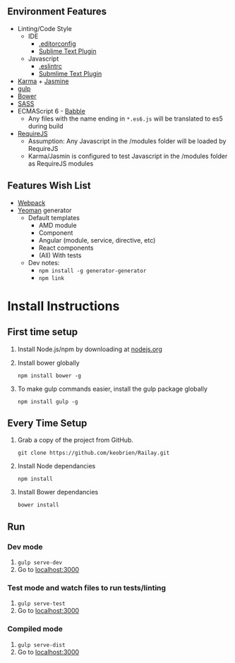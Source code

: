 ## Environment Features
- Linting/Code Style
	- IDE
		- [.editorconfig](http://editorconfig.org/)
		- [Sublime Text Plugin](https://github.com/sindresorhus/editorconfig-sublime)
	- Javascript
		- [.eslintrc](http://eslint.org/)
		- [Submlime Text Plugin](https://github.com/roadhump/SublimeLinter-eslint)
- [Karma](http://karma-runner.github.io/0.13/index.html) + [Jasmine](http://jasmine.github.io/)
- [gulp](http://gulpjs.com/)
- [Bower](http://bower.io/)
- [SASS](http://sass-lang.com/)
- ECMAScript 6 - [Babble](https://babeljs.io)
	- Any files with the name ending in `*.es6.js` will be translated to es5 during build
- [RequireJS](http://requirejs.org/)
	- Assumption: Any Javascript in the /modules folder will be loaded by RequireJS
	- Karma/Jasmin is configured to test Javascript in the /modules folder as RequireJS modules

## Features Wish List
- [Webpack](https://webpack.github.io/)
- [Yeoman](http://yeoman.io/) generator
	- Default templates
		- AMD module
		- Component
		- Angular (module, service, directive, etc)
		- React components
		- (All) With tests
	- Dev notes:
		- `npm install -g generator-generator`
		- `npm link`

# Install Instructions

## First time setup

1. Install Node.js/npm by downloading at [nodejs.org](http://nodejs.org)
1. Install bower globally

	`npm install bower -g`

1. To make gulp commands easier, install the gulp package globally

    `npm install gulp -g`
    
## Every Time Setup
1. Grab a copy of the project from GitHub.

	`git clone https://github.com/keobrien/Railay.git`

1. Install Node dependancies

    `npm install`

1. Install Bower dependancies

    `bower install`

## Run

### Dev mode

1. `gulp serve-dev`
1. Go to [localhost:3000](http://localhost:3000)


### Test mode and watch files to run tests/linting

1. `gulp serve-test`
1. Go to [localhost:3000](http://localhost:3000)


### Compiled mode

1. `gulp serve-dist`
1. Go to [localhost:3000](http://localhost:3000)
